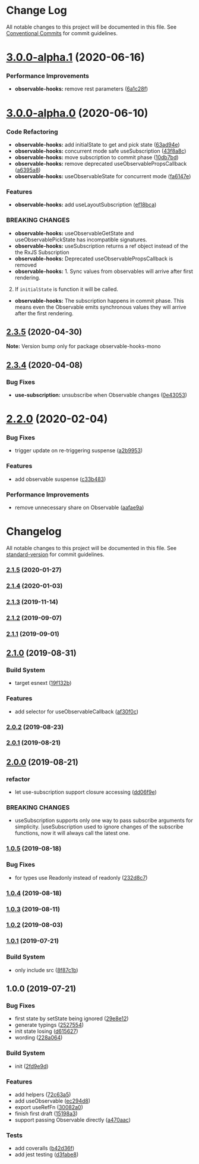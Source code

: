 # Change Log

All notable changes to this project will be documented in this file.
See [Conventional Commits](https://conventionalcommits.org) for commit guidelines.

# [3.0.0-alpha.1](https://github.com/crimx/observable-hooks/compare/v3.0.0-alpha.0...v3.0.0-alpha.1) (2020-06-16)


### Performance Improvements

* **observable-hooks:** remove rest parameters ([6a1c28f](https://github.com/crimx/observable-hooks/commit/6a1c28f0e7f09bcc9ed9fdc2377745f43898a92b))





# [3.0.0-alpha.0](https://github.com/crimx/observable-hooks/compare/v2.3.5...v3.0.0-alpha.0) (2020-06-10)


### Code Refactoring

* **observable-hooks:** add initialState to get and pick state ([63ad94e](https://github.com/crimx/observable-hooks/commit/63ad94ed4d89fa69dffe5f256acb9a3fe4053ef0))
* **observable-hooks:** concurrent mode safe useSubscription ([43f8a8c](https://github.com/crimx/observable-hooks/commit/43f8a8c43541bcfbb97728c1f48baf1be038b301))
* **observable-hooks:** move subscription to commit phase ([10db7bd](https://github.com/crimx/observable-hooks/commit/10db7bd1eb430efc036b786fb99ee3ddff6714bd))
* **observable-hooks:** remove deprecated useObservablePropsCallback ([a6395a8](https://github.com/crimx/observable-hooks/commit/a6395a8625080ffb137b0e4efca32e6556126f6f))
* **observable-hooks:** useObservableState for concurrent mode ([fa6147e](https://github.com/crimx/observable-hooks/commit/fa6147ec34efa0b7826a9081d71b06d0514d6dd5))


### Features

* **observable-hooks:** add useLayoutSubscription ([ef18bca](https://github.com/crimx/observable-hooks/commit/ef18bca61b5b0330276594577c63c4d0e0cf7885))


### BREAKING CHANGES

* **observable-hooks:** useObservableGetState and useObservablePickState has incompatible signatures.
* **observable-hooks:** useSubscription returns a ref object instead of the the RxJS Subscription
* **observable-hooks:** Deprecated useObservablePropsCallback is removed
* **observable-hooks:** 1. Sync values from observables will arrive after first rendering.
2. If `initialState` is function it will be called.
* **observable-hooks:** The subscription happens in commit phase.  This means even the Observable emits synchronous values they will arrive after the first rendering.





## [2.3.5](https://github.com/crimx/observable-hooks/compare/v2.3.4...v2.3.5) (2020-04-30)

**Note:** Version bump only for package observable-hooks-mono





## [2.3.4](https://github.com/crimx/observable-hooks/compare/v2.3.3...v2.3.4) (2020-04-08)


### Bug Fixes

* **use-subscription:** unsubscribe when Observable changes ([0e43053](https://github.com/crimx/observable-hooks/commit/0e430534a46ad4a1574ee850e3bf93140db690c7))





# [2.2.0](https://github.com/crimx/observable-hooks/compare/v2.1.5...v2.2.0) (2020-02-04)


### Bug Fixes

* trigger update on re-triggering suspense ([a2b9953](https://github.com/crimx/observable-hooks/commit/a2b9953f85dc59a1c902d2246e55f03dd95ef8f7))


### Features

* add observable suspense ([c33b483](https://github.com/crimx/observable-hooks/commit/c33b4831c64688de4582c2812dda79275c9a3eb7))


### Performance Improvements

* remove unnecessary share on Observable ([aafae9a](https://github.com/crimx/observable-hooks/commit/aafae9adb0f39c36acc2f8b47d7e35304cc55566))





# Changelog

All notable changes to this project will be documented in this file. See [standard-version](https://github.com/conventional-changelog/standard-version) for commit guidelines.

### [2.1.5](https://github.com/crimx/observable-hooks/compare/v2.1.4...v2.1.5) (2020-01-27)



### [2.1.4](https://github.com/crimx/observable-hooks/compare/v2.1.3...v2.1.4) (2020-01-03)



### [2.1.3](https://github.com/crimx/observable-hooks/compare/v2.1.2...v2.1.3) (2019-11-14)



### [2.1.2](https://github.com/crimx/observable-hooks/compare/v2.1.1...v2.1.2) (2019-09-07)



### [2.1.1](https://github.com/crimx/observable-hooks/compare/v2.1.0...v2.1.1) (2019-09-01)



## [2.1.0](https://github.com/crimx/observable-hooks/compare/v2.0.2...v2.1.0) (2019-08-31)


### Build System

* target esnext ([19f132b](https://github.com/crimx/observable-hooks/commit/19f132b))


### Features

* add selector for useObservableCallback ([af30f0c](https://github.com/crimx/observable-hooks/commit/af30f0c))



### [2.0.2](https://github.com/crimx/observable-hooks/compare/v2.0.1...v2.0.2) (2019-08-23)



### [2.0.1](https://github.com/crimx/observable-hooks/compare/v2.0.0...v2.0.1) (2019-08-21)



## [2.0.0](https://github.com/crimx/observable-hooks/compare/v1.0.5...v2.0.0) (2019-08-21)


### refactor

* let use-subscription support closure accessing ([dd06f9e](https://github.com/crimx/observable-hooks/commit/dd06f9e))


### BREAKING CHANGES

* useSubscription supports only one way to pass subscribe arguments for simplicity. |useSubscription used to ignore changes of the subscribe functions, now it will always call the latest one.



### [1.0.5](https://github.com/crimx/observable-hooks/compare/v1.0.4...v1.0.5) (2019-08-18)


### Bug Fixes

* for types use Readonly instead of readonly ([232d8c7](https://github.com/crimx/observable-hooks/commit/232d8c7))



### [1.0.4](https://github.com/crimx/observable-hooks/compare/v1.0.3...v1.0.4) (2019-08-18)



### [1.0.3](https://github.com/crimx/observable-hooks/compare/v1.0.2...v1.0.3) (2019-08-11)



### [1.0.2](https://github.com/crimx/observable-hooks/compare/v1.0.1...v1.0.2) (2019-08-03)



### [1.0.1](https://github.com/crimx/observable-hooks/compare/v1.0.0...v1.0.1) (2019-07-21)


### Build System

* only include src ([8f87c1b](https://github.com/crimx/observable-hooks/commit/8f87c1b))



## 1.0.0 (2019-07-21)


### Bug Fixes

* first state by setState being ignored ([29e8e12](https://github.com/crimx/observable-hooks/commit/29e8e12))
* generate typings ([2527554](https://github.com/crimx/observable-hooks/commit/2527554))
* init state losing ([d615627](https://github.com/crimx/observable-hooks/commit/d615627))
* wording ([228a064](https://github.com/crimx/observable-hooks/commit/228a064))


### Build System

* init ([2fd9e9d](https://github.com/crimx/observable-hooks/commit/2fd9e9d))


### Features

* add helpers ([72c63a5](https://github.com/crimx/observable-hooks/commit/72c63a5))
* add useObservable ([ec294d8](https://github.com/crimx/observable-hooks/commit/ec294d8))
* export useRefFn ([30082a0](https://github.com/crimx/observable-hooks/commit/30082a0))
* finish first draft ([15198a3](https://github.com/crimx/observable-hooks/commit/15198a3))
* support passing Observable directly ([a470aac](https://github.com/crimx/observable-hooks/commit/a470aac))


### Tests

* add coveralls ([b42d36f](https://github.com/crimx/observable-hooks/commit/b42d36f))
* add jest testing ([d3fabe8](https://github.com/crimx/observable-hooks/commit/d3fabe8))
